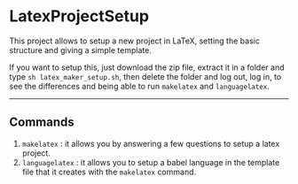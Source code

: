 # LatexProjectSetup
This project allows to setup a new project in LaTeX, setting the basic structure and giving a simple template.

If you want to setup this, just download the zip file, extract it in a folder and type `sh latex_maker_setup.sh`, then delete the folder and log out, log in, to see the differences and being able to run `makelatex` and `languagelatex`.

---
## Commands
1) `makelatex` : it allows you by answering a few questions to setup a latex project.
2) `languagelatex` : it allows you to setup a babel language in the template file that it creates with the `makelatex` command.
